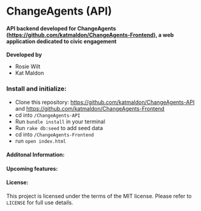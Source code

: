 # ChangeAgents (API)

#### **API backend developed for ChangeAgents (https://github.com/katmaldon/ChangeAgents-Frontend), a web application dedicated to civic engagement**


**Developed by**

 - Rosie Wilt
 - Kat Maldon

### **Install and initialize:**

- Clone this repository: https://github.com/katmaldon/ChangeAgents-API and https://github.com/katmaldon/ChangeAgents-Frontend
- cd into `/ChangeAgents-API`
- Run `bundle install` in your terminal
- Run `rake db:seed` to add seed data
- cd into `/ChangeAgents-Frontend`
- run `open index.html`



#### **Additonal Information:**




#### **Upcoming features:**




#### **License:**
This project is licensed under the terms of the MIT license. Please refer to `LICENSE` for full use details.



